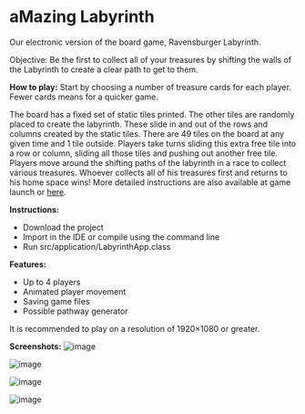 # aMazing Labyrinth
Our electronic version of the board game, Ravensburger Labyrinth.

Objective: Be the first to collect all of your treasures by shifting the walls of the Labyrinth to create a clear path to get to them. 

**How to play:**
Start by choosing a number of treasure cards for each player. Fewer cards means for a quicker game.

The board has a fixed set of static tiles printed. The other tiles are randomly placed to create the labyrinth. These slide in and out of the rows and columns created by the static tiles. There are 49 tiles on the board at any given time and 1 tile outside. Players take turns sliding this extra free tile into a row or column, sliding all those tiles and pushing out another free tile. Players move around the shifting paths of the labyrinth in a race to collect various treasures. Whoever collects all of his treasures first and returns to his home space wins! More detailed instructions are also available at game launch or [here](https://www.ravensburger.org/spielanleitungen/ecm/Spielanleitungen/26448%20Anl%201946529.pdf?ossl=pds_text_Spielanleitung).

**Instructions:**
  - Download the project
  - Import in the IDE or compile using the command line
  - Run src/application/LabyrinthApp.class

**Features:**
  - Up to 4 players
  - Animated player movement
  - Saving game files
  - Possible pathway generator

It is recommended to play on a resolution of 1920×1080 or greater. 

**Screenshots:**
![image](https://user-images.githubusercontent.com/92695424/147497102-4e8b26dc-9ef0-4cea-a875-030b841ca053.png)

![image](https://user-images.githubusercontent.com/92695424/147496925-5d602888-d63b-40e6-bc3f-e74adbc6d6c9.png)

![image](https://user-images.githubusercontent.com/92695424/147497297-6557acf9-754a-4746-9865-5b01a818ff89.png)

![image](https://user-images.githubusercontent.com/92695424/147497346-e799a033-a34d-44ec-b6c9-8a04267ab540.png)
